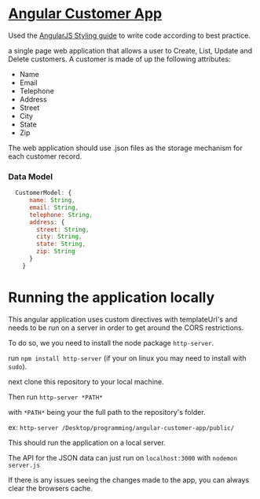 # [Angular Customer App](https://stermer-customer-app.herokuapp.com/)

Used the [AngularJS Styling guide](https://github.com/johnpapa/angular-styleguide/blob/master/a1/README.md) to write code according to best practice.

a single page web application that allows a user to Create, List, Update and Delete customers.  A customer is made of up the following attributes:

- Name
- Email
- Telephone
- Address
 - Street
 - City
 - State
 - Zip

The web application should use .json files as the storage mechanism for each customer record.

### Data Model

```javascript
  CustomerModel: {
      name: String,
      email: String,
      telephone: String,
      address: {
        street: String,
        city: String,
        state: String,
        zip: String
      }
    }
```

# Running the application locally

This angular application uses custom directives with templateUrl's and needs to be run
on a server in order to get around the CORS restrictions.

To do so, we you need to install the node package `http-server`.

run `npm install http-server` (if your on linux you may need to install with `sudo`).

next clone this repository to your local machine.

Then run `http-server *PATH*`

with `*PATH*` being your the full path to the repository's folder.

ex: `http-server /Desktop/programming/angular-customer-app/public/`

This should run the application on a local server.

The API for the JSON data can just run on `localhost:3000` with `nodemon server.js`

If there is any issues seeing the changes made to the app, you can always clear the browsers cache.
